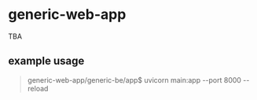# generic-web-app

TBA

## example usage

> generic-web-app/generic-be/app$ uvicorn main:app --port 8000 --reload